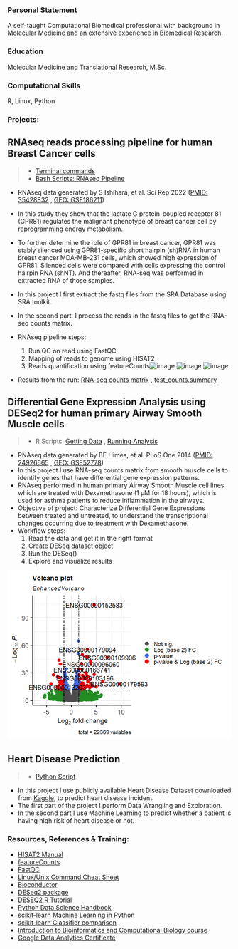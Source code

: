 ### Personal Statement 
A self-taught Computational Biomedical professional with background in Molecular Medicine and an extensive experience in Biomedical Research. 

### Education
Molecular Medicine and Translational Research, M.Sc. 

### Computational Skills
R, Linux, Python
 
### Projects:

## RNAseq reads processing pipeline for human Breast Cancer cells

> - [Terminal commands](https://github.com/amenamahdami/Amena_Mahdami_Portfolio.github.io/blob/main/Shell/terminal%20commands.sh)
> - [Bash Scripts: RNAseq Pipeline](https://github.com/amenamahdami/Amena_Mahdami_Portfolio.github.io/blob/main/Shell/RNASeq_pipeline_BC.sh)

- RNAseq data generated by S Ishihara, et al. Sci Rep 2022 ([PMID: 35428832](https://pubmed.ncbi.nlm.nih.gov/35428832/) , [GEO: GSE186211](https://www.ncbi.nlm.nih.gov/geo/query/acc.cgi?acc=GSE186211))
- In this study they show that the lactate G protein-coupled receptor 81 (GPR81) regulates the malignant phenotype of breast cancer cell by reprogramming energy metabolism.
- To further determine the role of GPR81 in breast cancer, GPR81 was stably silenced using GPR81-specific short hairpin (sh)RNA in human breast cancer MDA-MB-231 cells, which showed high expression of GPR81. Silenced cells were compared with cells expressing the control hairpin RNA (shNT). And thereafter, RNA-seq was performed in extracted RNA of those samples.  

- In this project I first extract the fastq files from the SRA Database using SRA toolkit.
- In the second part, I process the reads in the fastq files to get the RNA-seq counts matrix.
- RNAseq pipeline steps:
  1. Run QC on read using FastQC 
  2. Mapping of reads to genome using HISAT2
  3. Reads quantification using featureCounts![image](https://github.com/amenamahdami/Amena_Mahdami_Portfolio.github.io/assets/117296183/65d58fe7-6dbf-4713-9ef3-580d2aa59198)
![image](https://github.com/amenamahdami/Amena_Mahdami_Portfolio.github.io/assets/117296183/5315b86f-3cfb-4b64-8b5a-6783b40c7609)
![image](https://github.com/amenamahdami/Amena_Mahdami_Portfolio.github.io/assets/117296183/a1560c75-e64f-4d8c-9ac8-eabc0e589e65)

    
- Results from the run: [RNA-seq counts matrix](https://github.com/amenamahdami/Amena_Mahdami_Portfolio.github.io/blob/main/Shell/sample_counts.tsv) , [test_counts.summary](https://github.com/amenamahdami/Amena_Mahdami_Portfolio.github.io/blob/main/Shell/test_counts.summary)  

    

## Differential Gene Expression Analysis using DESeq2 for human primary Airway Smooth Muscle cells
> - R Scripts: [Getting Data](https://github.com/amenamahdami/Amena_Mahdami_Portfolio.github.io/blob/main/R/getData_airway.r) , [Running Analysis](https://github.com/amenamahdami/Amena_Mahdami_Portfolio.github.io/blob/main/R/DESeq2_workflow_airway.R)  

- RNAseq data generated by BE Himes, et al. PLoS One 2014 ([PMID: 24926665](https://pubmed.ncbi.nlm.nih.gov/24926665/) , [GEO: GSE52778](https://www.ncbi.nlm.nih.gov/geo/query/acc.cgi?acc=GSE52778))
- In this project I use RNA-seq counts matrix from smooth muscle cells to identify genes that have differential gene expression patterns.
- RNAseq performed in human primary Airway Smooth Muscle cell lines which are treated with Dexamethasone (1 µM for 18 hours), which is used for asthma patients to reduce inflammation in the airways.
- Objective of project: Characterize Differential Gene Expressions between treated and untreated, to understand the transcriptional changes occurring due to treatment with Dexamethasone.
- Workflow steps:
  1. Read the data and get it in the right format
  2. Create DESeq dataset object
  3. Run the DESeq()
  4. Explore and visualize results

![Differential Gene Expression Volcano Plot](assets/img/Volcano_plot_airway.png)  

  
  
## Heart Disease Prediction
> - [Python Script](https://github.com/amenamahdami/Amena_Mahdami_Portfolio.github.io/blob/main/Python/ML_Project_Heart_Disease_Prediction.ipynb)

- In this project I use publicly available Heart Disease Dataset downloaded from [Kaggle](https://www.kaggle.com/datasets/johnsmith88/heart-disease-dataset), to predict heart disease incident.
- The first part of the project I perform Data Wrangling and Exploration.
- In the second part I use Machine Learning to predict whether a patient is having high risk of heart disease or not.


      


### Resources, References & Training:
- [HISAT2 Manual](https://daehwankimlab.github.io/hisat2/manual/)
- [featureCounts](https://rnnh.github.io/bioinfo-notebook/docs/featureCounts.html)
- [FastQC](https://www.bioinformatics.babraham.ac.uk/projects/fastqc/)
- [Linux/Unix Command Cheat Sheet](https://rumorscity.com/2014/08/16/6-best-linuxunix-command-cheat-sheet/)
- [Bioconductor](https://www.bioconductor.org/)
- [DESeq2 package](https://bioc.ism.ac.jp/packages/2.14/bioc/vignettes/DESeq2/inst/doc/beginner.pdf)
- [DESEQ2 R Tutorial](https://lashlock.github.io/compbio/R_presentation.html)
- [Python Data Science Handbook](https://jakevdp.github.io/PythonDataScienceHandbook/)
- [scikit-learn Machine Learning in Python](https://scikit-learn.org/stable/)
- [scikit-learn Classifier comparison](https://scikit-learn.org/stable/auto_examples/classification/plot_classifier_comparison.html#sphx-glr-auto-examples-classification-plot-classifier-comparison-py)
- [Introduction to Bioinformatics and Computational Biology course](https://liulab-dfci.github.io/bioinfo-combio/)
- [Google Data Analytics Certificate](https://coursera.org/share/0dd196ce17876b5d71ccc0c4695b738f) 
